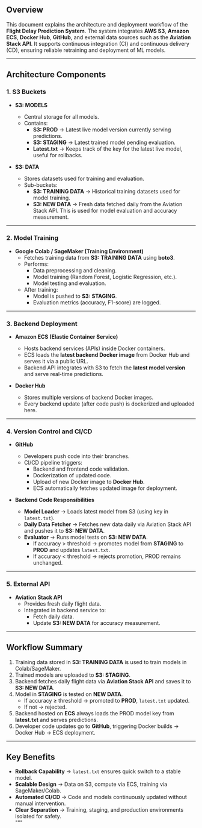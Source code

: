 ## Overview
This document explains the architecture and deployment workflow of the **Flight Delay Prediction System**. The system integrates **AWS S3**, **Amazon ECS**, **Docker Hub**, **GitHub**, and external data sources such as the **Aviation Stack API**. It supports continuous integration (CI) and continuous delivery (CD), ensuring reliable retraining and deployment of ML models.

---

## Architecture Components

### 1. **S3 Buckets**
- **S3: MODELS**
  - Central storage for all models.
  - Contains:
    - **S3: PROD** → Latest live model version currently serving predictions.
    - **S3: STAGING** → Latest trained model pending evaluation.
    - **Latest.txt** → Keeps track of the key for the latest live model, useful for rollbacks.

- **S3: DATA**
  - Stores datasets used for training and evaluation.
  - Sub-buckets:
    - **S3: TRAINING DATA** → Historical training datasets used for model training.
    - **S3: NEW DATA** → Fresh data fetched daily from the Aviation Stack API. This is used for model evaluation and accuracy measurement.

---

### 2. **Model Training**
- **Google Colab / SageMaker (Training Environment)**
  - Fetches training data from **S3: TRAINING DATA** using **boto3**.
  - Performs:
    - Data preprocessing and cleaning.
    - Model training (Random Forest, Logistic Regression, etc.).
    - Model testing and evaluation.
  - After training:
    - Model is pushed to **S3: STAGING**.
    - Evaluation metrics (accuracy, F1-score) are logged.

---

### 3. **Backend Deployment**
- **Amazon ECS (Elastic Container Service)**
  - Hosts backend services (APIs) inside Docker containers.
  - ECS loads the **latest backend Docker image** from Docker Hub and serves it via a public URL.
  - Backend API integrates with S3 to fetch the **latest model version** and serve real-time predictions.

- **Docker Hub**
  - Stores multiple versions of backend Docker images.
  - Every backend update (after code push) is dockerized and uploaded here.

---

### 4. **Version Control and CI/CD**
- **GitHub**
  - Developers push code into their branches.
  - CI/CD pipeline triggers:
    - Backend and frontend code validation.
    - Dockerization of updated code.
    - Upload of new Docker image to **Docker Hub**.
    - ECS automatically fetches updated image for deployment.

- **Backend Code Responsibilities**
  - **Model Loader** → Loads latest model from S3 (using key in `latest.txt`).
  - **Daily Data Fetcher** → Fetches new data daily via Aviation Stack API and pushes it to **S3: NEW DATA**.
  - **Evaluator** → Runs model tests on **S3: NEW DATA**.  
    - If accuracy > threshold → promotes model from **STAGING** to **PROD** and updates `latest.txt`.
    - If accuracy < threshold → rejects promotion, PROD remains unchanged.

---

### 5. **External API**
- **Aviation Stack API**
  - Provides fresh daily flight data.
  - Integrated in backend service to:
    - Fetch daily data.
    - Update **S3: NEW DATA** for accuracy measurement.

---

## Workflow Summary
1. Training data stored in **S3: TRAINING DATA** is used to train models in Colab/SageMaker.  
2. Trained models are uploaded to **S3: STAGING**.  
3. Backend fetches daily flight data via **Aviation Stack API** and saves it to **S3: NEW DATA**.  
4. Model in **STAGING** is tested on **NEW DATA**.  
   - If accuracy ≥ threshold → promoted to **PROD**, `latest.txt` updated.  
   - If not → rejected.  
5. Backend hosted on **ECS** always loads the PROD model key from **latest.txt** and serves predictions.  
6. Developer code updates go to **GitHub**, triggering Docker builds → Docker Hub → ECS deployment.  

---

## Key Benefits
- **Rollback Capability** → `latest.txt` ensures quick switch to a stable model.  
- **Scalable Design** → Data on S3, compute via ECS, training via SageMaker/Colab.  
- **Automated CI/CD** → Code and models continuously updated without manual intervention.  
- **Clear Separation** → Training, staging, and production environments isolated for safety.  
"""
